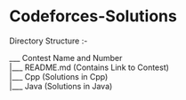 # Codeforces-Solutions

Directory Structure :-

___ Contest Name and Number <br>
   |___ README.md (Contains Link to Contest)<br>
   |___ Cpp (Solutions in Cpp)<br>
   |___ Java (Solutions in Java)<br>

